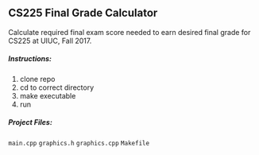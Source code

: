 ## CS225 Final Grade Calculator
Calculate required final exam score needed to earn desired final grade for CS225 at UIUC, Fall 2017.

##### Instructions:
1. clone repo
2. cd to correct directory
3. make executable
2. run

##### Project Files:

  `main.cpp`
  `graphics.h`
  `graphics.cpp`
  `Makefile`